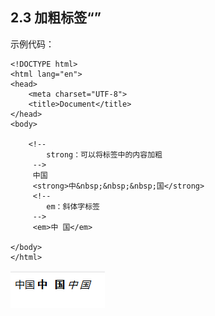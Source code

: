 ## 2.3 加粗标签“<strong></strong>”

示例代码：

	<!DOCTYPE html>
	<html lang="en">
	<head>
		<meta charset="UTF-8">
		<title>Document</title>
	</head>
	<body>
	
		<!-- 
			strong：可以将标签中的内容加粗
		 -->
		 中国
		 <strong>中&nbsp;&nbsp;&nbsp;国</strong>
		 <!-- 
			em：斜体字标签
		 -->
		 <em>中 国</em>
	
	</body>
	</html>

![](images/jiacubiaoqian.png) 
